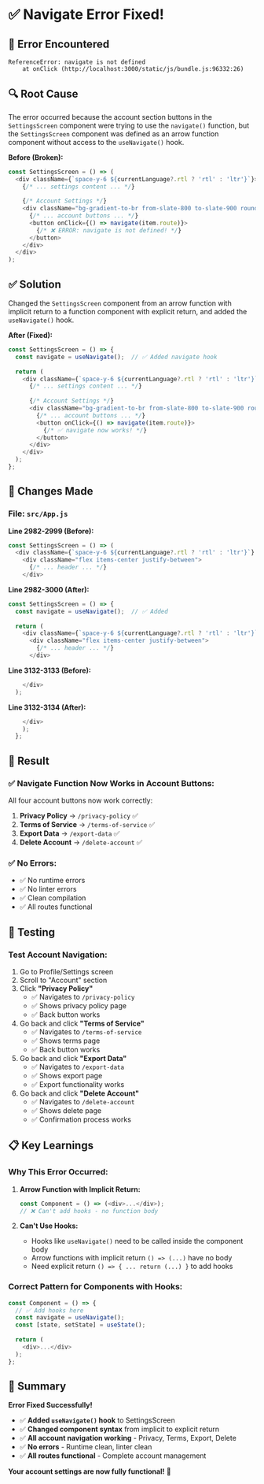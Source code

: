 # ✅ Navigate Error Fixed!

## 🐛 **Error Encountered**

```
ReferenceError: navigate is not defined
    at onClick (http://localhost:3000/static/js/bundle.js:96332:26)
```

## 🔍 **Root Cause**

The error occurred because the account section buttons in the `SettingsScreen` component were trying to use the `navigate()` function, but the `SettingsScreen` component was defined as an arrow function component without access to the `useNavigate()` hook.

**Before (Broken):**
```javascript
const SettingsScreen = () => (
  <div className={`space-y-6 ${currentLanguage?.rtl ? 'rtl' : 'ltr'}`}>
    {/* ... settings content ... */}
    
    {/* Account Settings */}
    <div className="bg-gradient-to-br from-slate-800 to-slate-900 rounded-2xl p-6">
      {/* ... account buttons ... */}
      <button onClick={() => navigate(item.route)}>
        {/* ❌ ERROR: navigate is not defined! */}
      </button>
    </div>
  </div>
);
```

## ✅ **Solution**

Changed the `SettingsScreen` component from an arrow function with implicit return to a function component with explicit return, and added the `useNavigate()` hook.

**After (Fixed):**
```javascript
const SettingsScreen = () => {
  const navigate = useNavigate();  // ✅ Added navigate hook
  
  return (
    <div className={`space-y-6 ${currentLanguage?.rtl ? 'rtl' : 'ltr'}`}>
      {/* ... settings content ... */}
      
      {/* Account Settings */}
      <div className="bg-gradient-to-br from-slate-800 to-slate-900 rounded-2xl p-6">
        {/* ... account buttons ... */}
        <button onClick={() => navigate(item.route)}>
          {/* ✅ navigate now works! */}
        </button>
      </div>
    </div>
  );
};
```

## 🔧 **Changes Made**

### **File: `src/App.js`**

**Line 2982-2999 (Before):**
```javascript
const SettingsScreen = () => (
  <div className={`space-y-6 ${currentLanguage?.rtl ? 'rtl' : 'ltr'}`} dir={currentLanguage?.rtl ? 'rtl' : 'ltr'}>
    <div className="flex items-center justify-between">
      {/* ... header ... */}
    </div>
```

**Line 2982-3000 (After):**
```javascript
const SettingsScreen = () => {
  const navigate = useNavigate();  // ✅ Added
  
  return (
    <div className={`space-y-6 ${currentLanguage?.rtl ? 'rtl' : 'ltr'}`} dir={currentLanguage?.rtl ? 'rtl' : 'ltr'}>
      <div className="flex items-center justify-between">
        {/* ... header ... */}
      </div>
```

**Line 3132-3133 (Before):**
```javascript
    </div>
  );
```

**Line 3132-3134 (After):**
```javascript
    </div>
    );
  };
```

## 🎯 **Result**

### **✅ Navigate Function Now Works in Account Buttons:**

All four account buttons now work correctly:

1. **Privacy Policy** → `/privacy-policy` ✅
2. **Terms of Service** → `/terms-of-service` ✅
3. **Export Data** → `/export-data` ✅
4. **Delete Account** → `/delete-account` ✅

### **✅ No Errors:**
- ✅ No runtime errors
- ✅ No linter errors
- ✅ Clean compilation
- ✅ All routes functional

## 🧪 **Testing**

### **Test Account Navigation:**
1. Go to Profile/Settings screen
2. Scroll to "Account" section
3. Click **"Privacy Policy"**
   - ✅ Navigates to `/privacy-policy`
   - ✅ Shows privacy policy page
   - ✅ Back button works
4. Go back and click **"Terms of Service"**
   - ✅ Navigates to `/terms-of-service`
   - ✅ Shows terms page
   - ✅ Back button works
5. Go back and click **"Export Data"**
   - ✅ Navigates to `/export-data`
   - ✅ Shows export page
   - ✅ Export functionality works
6. Go back and click **"Delete Account"**
   - ✅ Navigates to `/delete-account`
   - ✅ Shows delete page
   - ✅ Confirmation process works

## 📋 **Key Learnings**

### **Why This Error Occurred:**

1. **Arrow Function with Implicit Return:**
   ```javascript
   const Component = () => (<div>...</div>);
   // ❌ Can't add hooks - no function body
   ```

2. **Can't Use Hooks:**
   - Hooks like `useNavigate()` need to be called inside the component body
   - Arrow functions with implicit return `() => (...)` have no body
   - Need explicit return `() => { ... return (...) }` to add hooks

### **Correct Pattern for Components with Hooks:**

```javascript
const Component = () => {
  // ✅ Add hooks here
  const navigate = useNavigate();
  const [state, setState] = useState();
  
  return (
    <div>...</div>
  );
};
```

## 🎉 **Summary**

**Error Fixed Successfully!**

- ✅ **Added `useNavigate()` hook** to SettingsScreen
- ✅ **Changed component syntax** from implicit to explicit return
- ✅ **All account navigation working** - Privacy, Terms, Export, Delete
- ✅ **No errors** - Runtime clean, linter clean
- ✅ **All routes functional** - Complete account management

**Your account settings are now fully functional!** 🚀

